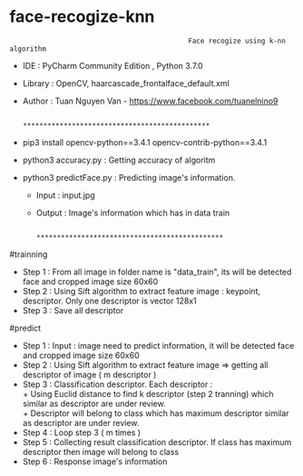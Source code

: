 # face-recogize-knn

                                                Face recogize using k-nn algorithm
 - IDE : PyCharm Community Edition , Python 3.7.0
 - Library : OpenCV, haarcascade_frontalface_default.xml
 - Author : Tuan Nguyen Van - https://www.facebook.com/tuanelnino9
 
                                   **********************************************
 - pip3 install opencv-python==3.4.1 opencv-contrib-python==3.4.1
 - python3 accuracy.py : Getting accuracy of algoritm
 - python3 predictFace.py : Predicting image's information.
      + Input : input.jpg
      + Output : Image's information which has in data train
 
                                    **********************************************
 #trainning
 
- Step 1 : From all image in folder name is "data_train", its will be detected face and cropped image size 60x60
- Step 2 : Using Sift algorithm to extract feature image : keypoint, descriptor. Only one descriptor is vector 128x1
- Step 3 : Save all descriptor
 
 #predict
 
- Step 1 : Input : image need to predict information, it will be detected face and cropped image size 60x60
- Step 2 : Using Sift algorithm to extract feature image => getting all descriptor of image ( m descriptor )
- Step 3 : Classification descriptor. Each descriptor :           
            + Using Euclid distance to find k descriptor (step 2 tranning) which similar as descriptor are under review.    
            + Descriptor will belong to class which has maximum descriptor similar as descriptor are under review.
- Step 4 : Loop step 3 ( m times )
- Step 5 : Collecting result classification descriptor. If class has maximum descriptor then image will belong to class
- Step 6 : Response image's information
 

